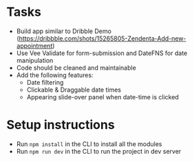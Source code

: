 # Tasks
- Build app similar to Dribble Demo (https://dribbble.com/shots/15265805-Zendenta-Add-new-appointment)
- Use Vee Validate for form-submission and DateFNS for date manipulation
- Code should be cleaned and maintainable
- Add the following features:
   - Date filtering
   - Clickable & Draggable date times
   - Appearing slide-over panel when date-time is clicked

# Setup instructions
- Run <code>npm install</code> in the CLI to install all the modules
- Run <code>npm run dev</code> in the CLI to run the project in dev server